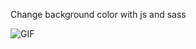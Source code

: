 Change background color with js and sass

![GIF](https://user-images.githubusercontent.com/84550521/211245444-c9b44394-c61d-4d4e-97a7-f66b1be2cc35.gif)

